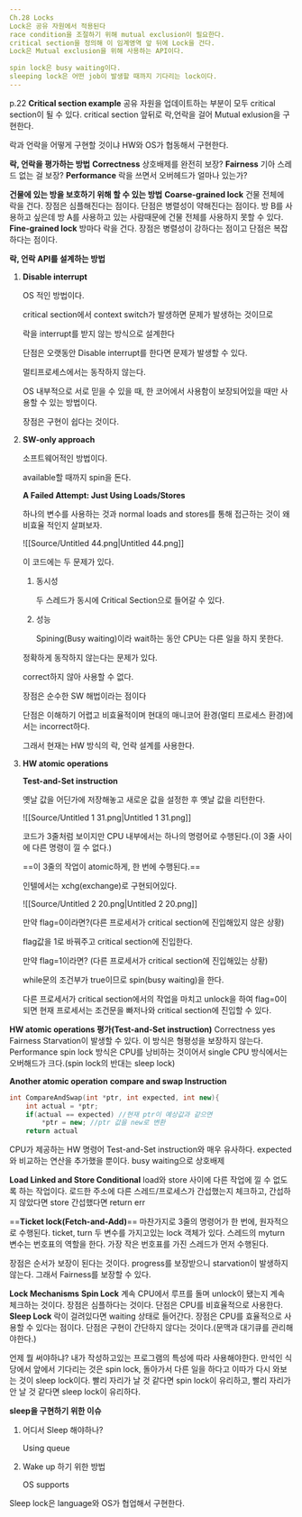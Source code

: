 ```yaml
---
Ch.28 Locks
Lock은 공유 자원에서 적용된다
race condition을 조절하기 위해 mutual exclusion이 필요한다.
critical section을 정의해 이 임계영역 앞 뒤에 Lock을 건다.
Lock은 Mutual exclusion을 위해 사용하는 API이다.
  
spin lock은 busy waiting이다.
sleeping lock은 어떤 job이 발생할 때까지 기다리는 lock이다.
---
```

p.22
**Critical section example**
공유 자원을 업데이트하는 부분이 모두 critical section이 될 수 있다.
critical section 앞뒤로 락,언락을 걸어 Mutual exlusion을 구현한다.
  
락과 언락을 어떻게 구현할 것이냐
HW와 OS가 협동해서 구현한다.
  
**락, 언락을 평가하는 방법**
**Correctness**
상호배제를 완전히 보장?
**Fairness**
기아 스레드 없는 걸 보장?
**Performance**
락을 쓰면서 오버헤드가 얼마나 있는가?
  
**건물에 있는 방을 보호하기 위해 할 수 있는 방법**
**Coarse-grained lock**
건물 전체에 락을 건다.
장점은 심플해진다는 점이다.
단점은 병렬성이 약해진다는 점이다.
방 B를 사용하고 싶은데 방 A를 사용하고 있는 사람때문에 건물 전체를 사용하지 못할 수 있다.
**Fine-grained lock**
방마다 락을 건다.
장점은 병렬성이 강하다는 점이고
단점은 복잡하다는 점이다.
  
**락, 언락 API를 설계하는 방법**
1. **Disable interrupt**
    
    OS 적인 방법이다.
    
    critical section에서 context switch가 발생하면 문제가 발생하는 것이므로
    
    락을 interrupt를 받지 않는 방식으로 설계한다
    
    단점은 오랫동안 Disable interrupt를 한다면 문제가 발생할 수 있다.
    
    멀티프로세스에서는 동작하지 않는다.
    
    OS 내부적으로 서로 믿을 수 있을 때, 한 코어에서 사용함이 보장되어있을 때만 사용할 수 있는 방법이다.
    
    장점은 구현이 쉽다는 것이다.
    
      
    
2. **SW-only approach**
    
    소프트웨어적인 방법이다.
    
    available할 때까지 spin을 돈다.
    
      
    
    **A Failed Attempt: Just Using Loads/Stores**
    
    하나의 변수를 사용하는 것과 normal loads and stores를 통해 접근하는 것이 왜 비효율 적인지 살펴보자.
    
    ![[Source/Untitled 44.png|Untitled 44.png]]
    
    이 코드에는 두 문제가 있다.
    
    1. 동시성
        
        두 스레드가 동시에 Critical Section으로 들어갈 수 있다.
        
    2. 성능
        
        Spining(Busy waiting)이라 wait하는 동안 CPU는 다른 일을 하지 못한다.
        
    
      
    
    정확하게 동작하지 않는다는 문제가 있다.
    
    correct하지 않아 사용할 수 없다.
    
      
    
    장점은 순수한 SW 해법이라는 점이다
    
    단점은 이해하기 어렵고 비효율적이며 현대의 매니코어 환경(멀티 프로세스 환경)에서는 incorrect하다.
    
      
    
    그래서 현재는 HW 방식의 락, 언락 설계를 사용한다.
    
  
1. **HW atomic operations**
    
    **Test-and-Set instruction**
    
    옛날 값을 어딘가에 저장해놓고 새로운 값을 설정한 후 옛날 값을 리턴한다.
    
    ![[Source/Untitled 1 31.png|Untitled 1 31.png]]
    
    코드가 3줄처럼 보이지만 CPU 내부에서는 하나의 명령어로 수행된다.(이 3줄 사이에 다른 명령이 낄 수 없다.)
    
    ==이 3줄의 작업이 atomic하게, 한 번에 수행된다.==
    
    인텔에서는 xchg(exchange)로 구현되어있다.
    
      
    
    ![[Source/Untitled 2 20.png|Untitled 2 20.png]]
    
    만약 flag=0이라면?(다른 프로세서가 critical section에 진입해있지 않은 상황)
    
    flag값을 1로 바꿔주고 critical section에 진입한다.
    
      
    
    만약 flag=1이라면? (다른 프로세서가 critical section에 진입해있는 상황)
    
    while문의 조건부가 true이므로 spin(busy waiting)을 한다.
    
    다른 프로세서가 critical section에서의 작업을 마치고 unlock을 하여 flag=0이 되면 현재 프로세서는 조건문을 빠저나와 critical section에 진입할 수 있다.
    
      
    
**HW atomic operations 평가(Test-and-Set instruction)**
Correctness
yes
Fairness
Starvation이 발생할 수 있다.
이 방식은 형평성을 보장하지 않는다.
Performance
spin lock 방식은 CPU를 낭비하는 것이어서 single CPU 방식에서는 오버해드가 크다.(spin lock의 반대는 sleep lock)
  
**Another atomic operation**
**compare and swap Instruction**
```C++
int CompareAndSwap(int *ptr, int expected, int new){
	int actual = *ptr;
	if(actual == expected) //현재 ptr이 예상값과 같으면
		*ptr = new; //ptr 값을 new로 변환
	return actual
```
CPU가 제공하는 HW 명령어
Test-and-Set instruction와 매우 유사하다.
expected와 비교하는 연산을 추가했을 뿐이다.
busy waiting으로 상호배제
  
**Load Linked and Store Conditional**
load와 store 사이에 다른 작업에 낄 수 없도록 하는 작업이다.
로드한 주소에 다른 스레드/프로세스가 간섭했는지 체크하고,
간섭하지 않았다면 store
간섭했다면 return err
  
==**Ticket lock(Fetch-and-Add)**==
마찬가지로 3줄의 명령어가 한 번에, 원자적으로 수행된다.
ticket, turn 두 변수를 가지고있는 lock 객체가 있다.
스레드의 myturn 변수는 번호표의 역할을 한다.
가장 작은 번호표를 가진 스레드가 먼저 수행된다.
  
장점은 순서가 보장이 된다는 것이다.
progress를 보장받으니 starvation이 발생하지 않는다.
그래서 Fairness를 보장할 수 있다.
  
**Lock Mechanisms**
**Spin Lock**
계속 CPU에서 루프를 돌며 unlock이 됐는지 계속 체크하는 것이다.
장점은 심플하다는 것이다.
단점은 CPU를 비효율적으로 사용한다.
**Sleep Lock**
락이 걸려있다면 waiting 상태로 들어간다.
장점은 CPU를 효율적으로 사용할 수 있다는 점이다.
단점은 구현이 간단하지 않다는 것이다.(문맥과 대기큐를 관리해야한다.)
  
언제 뭘 써야하냐?
내가 작성하고있는 프로그램의 특성에 따라 사용해야한다.
만석인 식당에서 앞에서 기다리는 것은 spin lock, 돌아가서 다른 일을 하다고 이따가 다시 와보는 것이 sleep lock이다.
빨리 자리가 날 것 같다면 spin lock이 유리하고, 빨리 자리가 안 날 것 같다면 sleep lock이 유리하다.
  
**sleep을 구현하기 위한 이슈**
1. 어디서 Sleep 해야하나?
    
    Using queue
    
2. Wake up 하기 위한 방법
    
    OS supports
    
      
    
Sleep lock은 language와 OS가 협업해서 구현한다.
